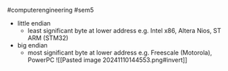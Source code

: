 #computerengineering #sem5 

- little endian
	- least significant byte at lower address e.g. Intel x86, Altera Nios, ST ARM (STM32)
- big endian
	- most significant byte at lower address e.g. Freescale (Motorola), PowerPC
![[Pasted image 20241110144553.png#invert]]